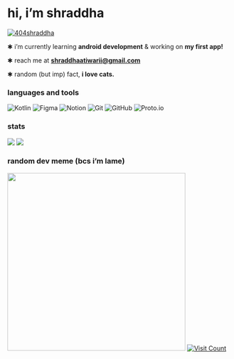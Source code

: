 <h1 align="left">hi, i’m shraddha</h1>

<p align="left"> <a href="https://twitter.com/404shraddha" target="blank"><img src="https://img.shields.io/twitter/follow/404shraddha?logo=twitter&style=for-the-badge" alt="404shraddha" /></a> </p>

✱ i’m currently learning **android development** & working on **my first app!**

✱ reach me at **shraddhaatiwarii@gmail.com**

✱ random (but imp) fact,  **i love cats.**

<h3 align="left">languages and tools </h3>
<p align="left">
<img src="https://img.shields.io/badge/kotlin-%237F52FF.svg?style=for-the-badge&logo=kotlin&logoColor=white" alt="Kotlin">
<img src="https://img.shields.io/badge/figma-%23F24E1E.svg?style=for-the-badge&logo=figma&logoColor=white" alt="Figma">
<img src="https://img.shields.io/badge/Notion-%23000000.svg?style=for-the-badge&logo=notion&logoColor=white" alt="Notion">
<img src="https://img.shields.io/badge/git-%23F05033.svg?style=for-the-badge&logo=git&logoColor=white" alt="Git">
<img src="https://img.shields.io/badge/github-%23121011.svg?style=for-the-badge&logo=github&logoColor=white" alt="GitHub">
<img src="https://img.shields.io/badge/Proto.io-161637?style=for-the-badge&logo=proto.io&logoColor=00e5ff" alt="Proto.io"> </p>

<h3 align="left">stats </h3>
<p align="left">
<img src="https://github-readme-stats.vercel.app/api?username=404shraddha&show_icons=true&theme=codeSTACKr">
<img src="https://github-readme-stats.vercel.app/api/top-langs/?username=404shraddha&theme=codeSTACKr&hide_border=false&langs_count=5" >

<h3 align="left"> random dev meme (bcs i’m lame) </h4>
<img src='https://memer-new.vercel.app/' style="height: 400px;"/>

<a href="https://visitcount.itsvg.in">
  <img src="https://visitcount.itsvg.in/api?id=404shraddha&icon=2&color=12" alt="Visit Count">
</a>
</p>




